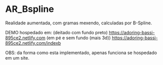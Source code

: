 # AR_Bspline

Realidade aumentada, com gramas mexendo, calculadas por B-Spline.

DEMO hospedado em: 
(deitado com fundo preto) https://adoring-bassi-895ce2.netlify.com
(em pé e sem fundo (mais 3d)) https://adoring-bassi-895ce2.netlify.com/indexb


OBS: da forma como esta implementado, apenas funciona se hospedado em um site.
